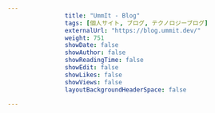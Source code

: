 ---
                title: "UmmIt - Blog"
                tags: [個人サイト, ブログ, テクノロジーブログ]
                externalUrl: "https://blog.ummit.dev/"
                weight: 751
                showDate: false
                showAuthor: false
                showReadingTime: false
                showEdit: false
                showLikes: false
                showViews: false
                layoutBackgroundHeaderSpace: false
                ---

